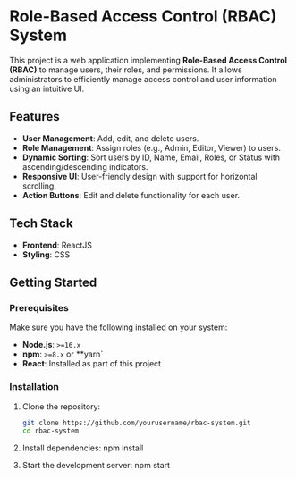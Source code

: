 # Role-Based Access Control (RBAC) System

This project is a web application implementing **Role-Based Access Control (RBAC)** to manage users, their roles, and permissions. It allows administrators to efficiently manage access control and user information using an intuitive UI.

## Features

- **User Management**: Add, edit, and delete users.
- **Role Management**: Assign roles (e.g., Admin, Editor, Viewer) to users.
- **Dynamic Sorting**: Sort users by ID, Name, Email, Roles, or Status with ascending/descending indicators.
- **Responsive UI**: User-friendly design with support for horizontal scrolling.
- **Action Buttons**: Edit and delete functionality for each user.

## Tech Stack

- **Frontend**: ReactJS
- **Styling**: CSS

## Getting Started

### Prerequisites

Make sure you have the following installed on your system:

- **Node.js**: `>=16.x`
- **npm**: `>=8.x` or **yarn`
- **React**: Installed as part of this project

### Installation

1. Clone the repository:
   ```bash
   git clone https://github.com/yourusername/rbac-system.git
   cd rbac-system

2. Install dependencies:
    npm install

3. Start the development server:
    npm start
